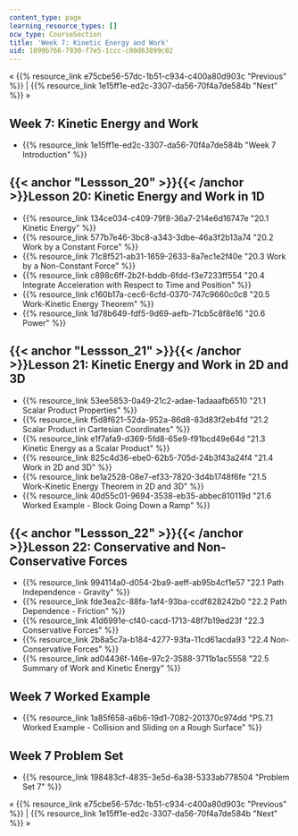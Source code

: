 ```yaml
---
content_type: page
learning_resource_types: []
ocw_type: CourseSection
title: 'Week 7: Kinetic Energy and Work'
uid: 1099b766-7930-f7e5-1ccc-c80d63899c02
---
```


« {{% resource_link e75cbe56-57dc-1b51-c934-c400a80d903c "Previous" %}} | {{% resource_link 1e15ff1e-ed2c-3307-da56-70f4a7de584b "Next" %}} »

Week 7: Kinetic Energy and Work
-------------------------------

*   {{% resource_link 1e15ff1e-ed2c-3307-da56-70f4a7de584b "Week 7 Introduction" %}}

{{< anchor "Lessson_20" >}}{{< /anchor >}}Lesson 20: Kinetic Energy and Work in 1D
----------------------------------------------------------------------------------

*   {{% resource_link 134ce034-c409-79f8-36a7-214e6d16747e "20.1 Kinetic Energy" %}}
*   {{% resource_link 577b7e46-3bc8-a343-3dbe-46a3f2b13a74 "20.2 Work by a Constant Force" %}}
*   {{% resource_link 71c8f521-ab31-1659-2633-8a7ec1e2f40e "20.3 Work by a Non-Constant Force" %}}
*   {{% resource_link c898c6ff-2b2f-bddb-6fdd-f3e7233ff554 "20.4 Integrate Acceleration with Respect to Time and Position" %}}
*   {{% resource_link c160b17a-cec6-6cfd-0370-747c9660c0c8 "20.5 Work-Kinetic Energy Theorem" %}}
*   {{% resource_link 1d78b649-fdf5-9d69-aefb-71cb5c8f8e16 "20.6 Power" %}}

{{< anchor "Lessson_21" >}}{{< /anchor >}}Lesson 21: Kinetic Energy and Work in 2D and 3D
-----------------------------------------------------------------------------------------

*   {{% resource_link 53ee5853-0a49-21c2-adae-1adaaafb6510 "21.1 Scalar Product Properties" %}}
*   {{% resource_link f5d8f621-52da-952a-86d8-83d83f2eb4fd "21.2 Scalar Product in Cartesian Coordinates" %}}
*   {{% resource_link e1f7afa9-d369-5fd8-65e9-f91bcd49e64d "21.3 Kinetic Energy as a Scalar Product" %}}
*   {{% resource_link 825c4d36-ebe0-62b5-705d-24b3f43a24f4 "21.4 Work in 2D and 3D" %}}
*   {{% resource_link be1a2528-08e7-ef33-7820-3d4b1748f6fe "21.5 Work-Kinetic Energy Theorem in 2D and 3D" %}}
*   {{% resource_link 40d55c01-9694-3538-eb35-abbec810119d "21.6 Worked Example - Block Going Down a Ramp" %}}

{{< anchor "Lessson_22" >}}{{< /anchor >}}Lesson 22: Conservative and Non-Conservative Forces
---------------------------------------------------------------------------------------------

*   {{% resource_link 994114a0-d054-2ba9-aeff-ab95b4cf1e57 "22.1 Path Independence - Gravity" %}}
*   {{% resource_link fde3ea2c-88fa-1af4-93ba-ccdf828242b0 "22.2 Path Dependence - Friction" %}}
*   {{% resource_link 41d6991e-cf40-cacd-1713-48f7b19ed23f "22.3 Conservative Forces" %}}
*   {{% resource_link 2b8a5c7a-b184-4277-93fa-11cd61acda93 "22.4 Non-Conservative Forces" %}}
*   {{% resource_link ad04436f-146e-97c2-3588-3711b1ac5558 "22.5 Summary of Work and Kinetic Energy" %}}

Week 7 Worked Example
---------------------

*   {{% resource_link 1a85f658-a6b6-19d1-7082-201370c974dd "PS.7.1 Worked Example - Collision and Sliding on a Rough Surface" %}}

Week 7 Problem Set
------------------

*   {{% resource_link 198483cf-4835-3e5d-6a38-5333ab778504 "Problem Set 7" %}}

« {{% resource_link e75cbe56-57dc-1b51-c934-c400a80d903c "Previous" %}} | {{% resource_link 1e15ff1e-ed2c-3307-da56-70f4a7de584b "Next" %}} »
